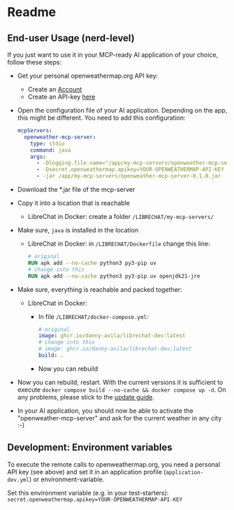 # Readme

## End-user Usage (nerd-level)

If you just want to use it in your MCP-ready AI application of your choice, follow these steps:

- Get your personal openweathermap.org API key:
    - Create an [Account](https://home.openweathermap.org/users/sign_up)
    - Create an API-key [here](https://home.openweathermap.org/api_keys)
- Open the configuration file of your AI application. Depending on the app, this might be different. You need to add
  this configuration:
    ```yml
    mcpServers:
      openweather-mcp-server:
        type: stdio
        command: java
        args:
          - -Dlogging.file.name="/app/my-mcp-servers/openweather-mcp-server.log"
          - -Dsecret.openweathermap.apikey=YOUR-OPENWEATHERMAP-API-KEY
          - -jar /app/my-mcp-servers/openweather-mcp-server-0.1.0.jar
    ```
- Download the *.jar file of the mcp-server
- Copy it into a location that is reachable
    - LibreChat in Docker: create a folder `/LIBRECHAT/my-mcp-servers/`
- Make sure, `java` is installed in the location
    - LibreChat in Docker: in `/LIBRECHAT/Dockerfile` change this line:

      ```Dockerfile
      # original
      RUN apk add --no-cache python3 py3-pip uv
      # change into this
      RUN apk add --no-cache python3 py3-pip uv openjdk21-jre
      ```

- Make sure, everything is reachable and packed together:
    - LibreChat in Docker:
        - In file `/LIBRECHAT/docker-compose.yml`:

            ```yml
            # original
            image: ghcr.io/danny-avila/librechat-dev:latest
            # change into this
            # image: ghcr.io/danny-avila/librechat-dev:latest
            build: .
            ```

        - Now you can rebuild

- Now you can rebuild, restart. With the current versions it is sufficient to execute
  `docker compose build --no-cache && docker compose up -d`. On any problems, please stick
  to the [update guide](https://www.librechat.ai/docs/local/docker#update-librechat).
- In your AI application, you should now be able to activate the "openweather-mcp-server" and ask for the current
  weather in
  any city :-)

## Development: Environment variables

To execute the remote calls to openweathermap.org, you need a personal API key (see above) and set it in an application
profile (`application-dev.yml`) or environment-variable.

Set this environment variable (e.g. in your test-starters):
`secret.openweathermap.apikey=YOUR-OPENWEATHERMAP-API-KEY`
